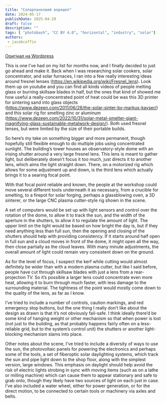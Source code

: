 ```yaml
---
title: "Соларпанковий воркшоп"
date: 2024-05-17
publishDate: 2025-04-29
draft: false
description: ""
tags: [ "photobash", "CC BY 4.0", "horizontal", "industry", "solar"]
authors:
 - jacobcoffin
---
```


[Оригінал на Wordpress](https://jacobcoffinwrites.wordpress.com/2024/05/17/solarpunk-workshop/)

This is one I’ve had on my list for months now, and I finally decided to just go ahead and make it. Back when I was researching solar cookers, solar concentrator, and solar furnaces, I ran into a few really interesting ideas around fresnel lenses (https://en.wikipedia.org/wiki/Fresnel_lens). Look them up on youtube and you can find all kinds videos of people melting glass or burning skillsaw blades in half, but the ones that kind of showed me how useful a really-concentrated point of heat could be was this 3D printer for sintering sand into glass objects (https://www.dezeen.com/2011/06/28/the-solar-sinter-by-markus-kayser/) and this solar rig for smelting zinc or aluminum (https://www.dezeen.com/2022/10/31/solar-metal-smelter-giant-magnifying-glass-sustainable-metalwork-design/). Both used fresnel lenses, but were limited by the size of their portable builds.

So here’s my take on something bigger and more permanent, though hopefully still flexible enough to do multiple jobs using concentrated sunlight. The building’s tower houses an observatory-style dome with an irising shutter around a very large fresnel lens. This lens is meant to gather light, but deliberately doesn’t focus it too much, just directs it to another lens, which aims the light straight down. There, on a motorized rig which allows for some adjustment up and down, is the third lens which actually brings it to a searing focal point.

With that focal point reliable and known, the people at the workshop could move several different tools underneath it as necessary, from a crucible for smelting, to a firepot for solar forging, perhaps a glassblowing oven, a 3D sinterer, or the large CNC plasma cutter-style rig shown in the scene.

A set of computers would be set up with light sensors and control over the rotation of the dome, to allow it to track the sun, and the width of the aperture in the shutters, to allow it to regulate the amount of light. The upper limit on the light would be based on how bright the day is, but if they need anything less than full sun, then the opening and closing of the shutters should help with providing consistency. If it starts around half open in full sun and a cloud moves in front of the dome, it might open all the way, then close partially as the cloud leaves. With many minute adjustments, the overall amount of light could remain very consistent down on the ground.

As for the level of focus, I suspect the kerf while cutting would almost definitely be wider than with a modern plasma cutter, but like I said before, people have cut through skillsaw blades with just a lens from a rear-projection TV. So it’s possible a larger lens could concentrate even more heat, allowing it to burn through much faster, with less damage to the surrounding material. The tightness of the point would mostly come down to the quality of the lens, as far as I know.

I’ve tried to include a number of controls, caution markings, and red emergency stop buttons, but the one thing I really don’t like about the design as drawn is that it’s not obviously fail-safe. I think ideally there’d be some kind of hanging weight or other mechanism so that when power is lost (not just to the building, as that probably happens fairly often on a less-reliable grid, but to the system’s control unit) the shutters or another light-blocking mechanism slams into place.

Other notes about the scene, I’ve tried to include a diversity of ways to use the sun, the photovoltaic panels for powering the electronics and perhaps some of the tools, a set of fiberoptic solar daylighting systems, which track the sun and pipe light down to the shop floor, along with the simplest version, large windows. This emphasis on daylight should help avoid the risk of electric lights strobing in sync with moving items (such as on a lathe or milling machine) which can cause them to appear stationary and safe to grab onto, though they likely have two sources of light on each just in case. I’ve also included a water wheel, either for power generation, or for the direct motion, to be connected to certain tools or machinery via axles and belts.
